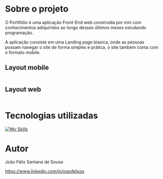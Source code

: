 # Sobre o projeto

O Portifólio é uma aplicação Front-End web construída por min com conhecimentos adiquiridos ao longo desses últimos meses estudando programação.

A aplicação consiste em uma Landing page biasica, onde as pessoas possam navegar o site de forma simples e prática, o site também conta com o formato mobile.

## Layout mobile
<div>
  <img>
</di>      

## Layout web
<div>
  <img>
</di>    

# Tecnologias utilizadas
[![My Skills](https://skillicons.dev/icons?i=git,github,html,css,js,figma)](https://skillicons.dev)

# Autor

João Félix Santana de Sousa

https://www.linkedin.com/in/joaofelixss

